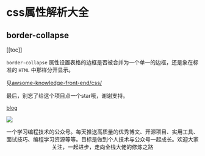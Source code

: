 # css属性解析大全
## border-collapse
[[toc]]

`border-collapse` 属性设置表格的边框是否被合并为一个单一的边框，还是象在标准的 `HTML` 中那样分开显示。

见[awsome-knowledge-front-end/css/](https://github.com/awsome-knowledge/awsome-knowledge-front-end/tree/master/css)


最后，别忘了给这个项目点一个star哦，谢谢支持。

[blog](https://github.com/qiufeihong2018/vuepress-blog)

![](/public/wechat.png)

一个学习编程技术的公众号。每天推送高质量的优秀博文、开源项目、实用工具、面试技巧、编程学习资源等等。目标是做到个人技术与公众号一起成长。欢迎大家关注，一起进步，走向全栈大佬的修炼之路

<style scoped>
    p:nth-last-child(2) {
        text-align: center
    }
</style>